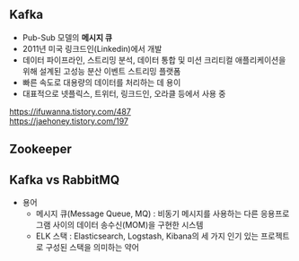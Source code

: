 ## Kafka
- Pub-Sub 모델의 **메시지 큐** 
- 2011년 미국 링크드인(Linkedin)에서 개발  
- 데이터 파이프라인, 스트리밍 분석, 데이터 통합 및 미션 크리티컬 애플리케이션을 위해 설계된 고성능 분산 이벤트 스트리밍 플랫폼
- 빠른 속도로 대용량의 데이터를 처리하는 데 용이   
- 대표적으로 넷플릭스, 트위터, 링크드인, 오라클 등에서 사용 중      


https://ifuwanna.tistory.com/487    
https://jaehoney.tistory.com/197


## Zookeeper


## Kafka vs RabbitMQ



* 용어   
  - 메시지 큐(Message Queue, MQ) : 비동기 메시지를 사용하는 다른 응용프로그램 사이의 데이터 송수신(MOM)을 구현한 시스템
  - ELK 스택 : Elasticsearch, Logstash, Kibana의 세 가지 인기 있는 프로젝트로 구성된 스택을 의미하는 약어
